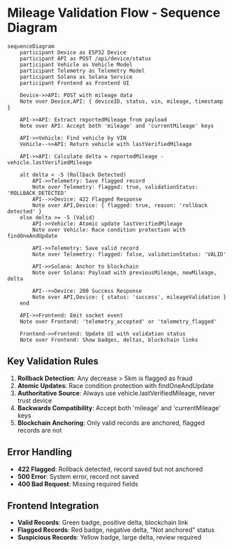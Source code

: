 # Mileage Validation Flow - Sequence Diagram

```mermaid
sequenceDiagram
    participant Device as ESP32 Device
    participant API as POST /api/device/status
    participant Vehicle as Vehicle Model
    participant Telemetry as Telemetry Model
    participant Solana as Solana Service
    participant Frontend as Frontend UI

    Device->>API: POST with mileage data
    Note over Device,API: { deviceID, status, vin, mileage, timestamp }
    
    API->>API: Extract reportedMileage from payload
    Note over API: Accept both 'mileage' and 'currentMileage' keys
    
    API->>Vehicle: Find vehicle by VIN
    Vehicle-->>API: Return vehicle with lastVerifiedMileage
    
    API->>API: Calculate delta = reportedMileage - vehicle.lastVerifiedMileage
    
    alt delta < -5 (Rollback Detected)
        API->>Telemetry: Save flagged record
        Note over Telemetry: flagged: true, validationStatus: 'ROLLBACK_DETECTED'
        API-->>Device: 422 Flagged Response
        Note over API,Device: { flagged: true, reason: 'rollback detected' }
    else delta >= -5 (Valid)
        API->>Vehicle: Atomic update lastVerifiedMileage
        Note over Vehicle: Race condition protection with findOneAndUpdate
        
        API->>Telemetry: Save valid record
        Note over Telemetry: flagged: false, validationStatus: 'VALID'
        
        API->>Solana: Anchor to blockchain
        Note over Solana: Payload with previousMileage, newMileage, delta
        
        API-->>Device: 200 Success Response
        Note over API,Device: { status: 'success', mileageValidation }
    end
    
    API->>Frontend: Emit socket event
    Note over Frontend: 'telemetry_accepted' or 'telemetry_flagged'
    
    Frontend->>Frontend: Update UI with validation status
    Note over Frontend: Show badges, deltas, blockchain links
```

## Key Validation Rules

1. **Rollback Detection**: Any decrease > 5km is flagged as fraud
2. **Atomic Updates**: Race condition protection with findOneAndUpdate
3. **Authoritative Source**: Always use vehicle.lastVerifiedMileage, never trust device
4. **Backwards Compatibility**: Accept both 'mileage' and 'currentMileage' keys
5. **Blockchain Anchoring**: Only valid records are anchored, flagged records are not

## Error Handling

- **422 Flagged**: Rollback detected, record saved but not anchored
- **500 Error**: System error, record not saved
- **400 Bad Request**: Missing required fields

## Frontend Integration

- **Valid Records**: Green badge, positive delta, blockchain link
- **Flagged Records**: Red badge, negative delta, "Not anchored" status
- **Suspicious Records**: Yellow badge, large delta, review required


